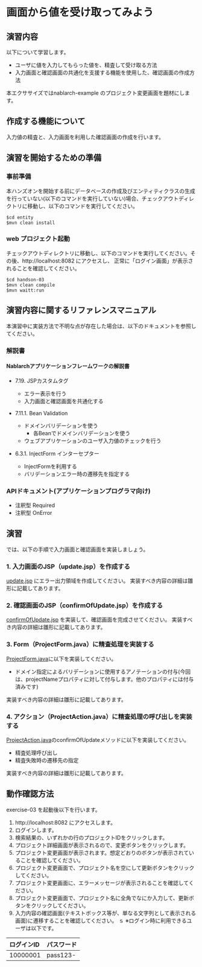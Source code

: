 画面から値を受け取ってみよう
==================================

## 演習内容
以下について学習します。

 - ユーザに値を入力してもらった値を、精査して受け取る方法
 - 入力画面と確認画面の共通化を支援する機能を使用した、確認画面の作成方法

本エクササイズではnablarch-example のプロジェクト変更画面を題材にします。

## 作成する機能について

入力値の精査と、入力画面を利用した確認画面の作成を行います。

## 演習を開始するための準備

### 事前準備
本ハンズオンを開始する前にデータベースの作成及びエンティティクラスの生成を行っていない(以下のコマンドを実行していない)場合、チェックアウトディレクトリに移動し、以下のコマンドを実行してください。

    $cd entity
    $mvn clean install

### web プロジェクト起動
チェックアウトディレクトリに移動し、以下のコマンドを実行してください。その後、http://localhost:8082 にアクセスし、
  正常に「ログイン画面」が表示されることを確認してください。

    $cd handson-03
    $mvn clean compile
    $mvn waitt:run

## 演習内容に関するリファレンスマニュアル
本演習中に実装方法で不明な点が存在した場合は、以下のドキュメントを参照してください。

### 解説書

#### Nablarchアプリケーションフレームワークの解説書

- 7.19. JSPカスタムタグ
	- エラー表示を行う
	- 入力画面と確認画面を共通化する

- 7.11.1. Bean Validation
	- ドメインバリデーションを使う
		- 各Beanでドメインバリデーションを使う
    - ウェブアプリケーションのユーザ入力値のチェックを行う

- 6.3.1. InjectForm インターセプター
	- InjectFormを利用する
	- バリデーションエラー時の遷移先を指定する

### APIドキュメント(アプリケーションプログラマ向け)
- 注釈型 Required
- 注釈型 OnError


## 演習
では、以下の手順で入力画面と確認画面を実装しましょう。

### 1. 入力画面のJSP（update.jsp）を作成する
[update.jsp](./src/main/webapp/WEB-INF/view/project/update.jsp) にエラー出力領域を作成してください。
  実装すべき内容の詳細は雛形に記載してあります。


### 2. 確認画面のJSP（confirmOfUpdate.jsp）を作成する
[confirmOfUpdate.jsp](./src/main/webapp/WEB-INF/view/project/confirmOfUpdate.jsp) を実装して、確認画面を完成させてください。
  実装すべき内容の詳細は雛形に記載してあります。


### 3. Form（ProjectForm.java）に精査処理を実装する
[ProjectForm.java](./src/main/java/com/nablarch/example/app/web/form/ProjectForm.java)に以下を実装してください。

- ドメイン指定によるバリデーションに使用するアノテーションの付与(今回は、projectNameプロパティに対して付与します。他のプロパティには付与済みです)

実装すべき内容の詳細は雛形に記載してあります。


### 4. アクション（ProjectAction.java）に精査処理の呼び出しを実装する
[ProjectAction.java](./src/main/java/com/nablarch/example/app/web/action/ProjectAction.java)のconfirmOfUpdateメソッドに以下を実装してください。

- 精査処理呼び出し
- 精査失敗時の遷移先の指定

実装すべき内容の詳細は雛形に記載してあります。


## 動作確認方法
exercise-03 を起動後以下を行います。

1. http://localhost:8082 にアクセスします。
2. ログインします。
4. 検索結果の、いずれかの行のプロジェクトIDをクリックします。
5. プロジェクト詳細画面が表示されるので、変更ボタンをクリックします。
6. プロジェクト変更画面が表示されます。想定どおりのボタンが表示されていることを確認してください。
7. プロジェクト変更画面で、プロジェクト名を空にして更新ボタンをクリックしてください。
8. プロジェクト変更画面に、エラーメッセージが表示されることを確認してください。
9. プロジェクト変更画面で、プロジェクト名に全角でなにか入力して、更新ボタンをクリックしてください。
10. 入力内容の確認画面(テキストボックス等が、単なる文字列として表示される画面)に遷移することを確認してください。
ｓ
※ログイン時に利用できるユーザは以下です。

| ログインID | パスワード |
|:-------- |:---------|
| 10000001 | pass123- |
